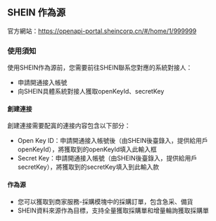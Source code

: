 ## SHEIN 作為源

官方網站：https://openapi-portal.sheincorp.cn/#/home/1/999999

### 使用須知

使用SHEIN作為源前，您需要前往SHEIN聯系您對應的系統對接人：
- 申請開通接入帳號
- 向SHEIN具體系統對接人獲取openKeyId、secretKey

#### 創建連接

創建連接需要配寘的連接内容包含以下部分：

- Open Key ID：申請開通接入帳號後（由SHEIN後臺錄入，提供給用戶openKeyId），將獲取到的openKeyId填入此輸入框
- Secret Key：申請開通接入帳號（由SHEIN後臺錄入，提供給用戶secretKey），將獲取到的secretKey填入到此輸入款

#### 作為源

- 您可以獲取到商家服務-採購模塊中的採購訂單，包含急采、備貨
- SHEIN資料來源作為目標，支持全量獲取採購單和增量輪詢獲取採購單 